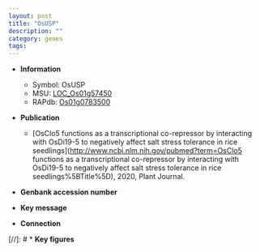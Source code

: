 ```yaml
---
layout: post
title: "OsUSP"
description: ""
category: genes
tags: 
---
```


* **Information**  
    + Symbol: OsUSP  
    + MSU: [LOC_Os01g57450](http://rice.uga.edu/cgi-bin/ORF_infopage.cgi?orf=LOC_Os01g57450)  
    + RAPdb: [Os01g0783500](https://rapdb.dna.affrc.go.jp/locus/?name=Os01g0783500)  

* **Publication**  
    + [OsClo5 functions as a transcriptional co-repressor by interacting with OsDi19-5 to negatively affect salt stress tolerance in rice seedlings](http://www.ncbi.nlm.nih.gov/pubmed?term=OsClo5 functions as a transcriptional co-repressor by interacting with OsDi19-5 to negatively affect salt stress tolerance in rice seedlings%5BTitle%5D), 2020, Plant Journal.

* **Genbank accession number**  

* **Key message**  

* **Connection**  

[//]: # * **Key figures**  


